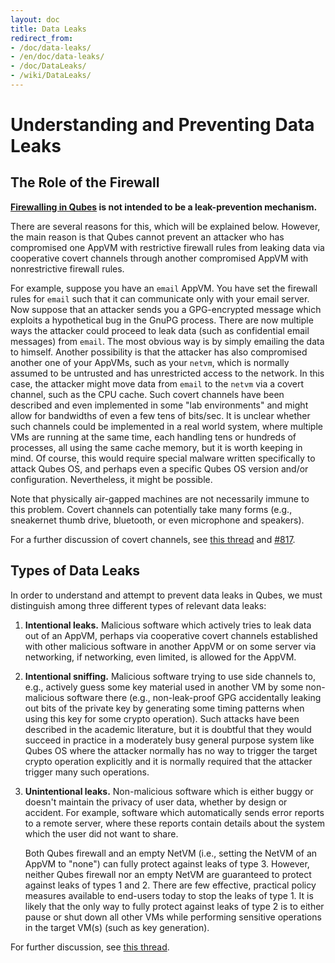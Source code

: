```yaml
---
layout: doc
title: Data Leaks
redirect_from:
- /doc/data-leaks/
- /en/doc/data-leaks/
- /doc/DataLeaks/
- /wiki/DataLeaks/
---
```


Understanding and Preventing Data Leaks
=======================================

The Role of the Firewall
------------------------

**[Firewalling in Qubes](/doc/firewall/) is not intended to be a leak-prevention mechanism.**

There are several reasons for this, which will be explained below.
However, the main reason is that Qubes cannot prevent an attacker who has compromised one AppVM with restrictive firewall rules from leaking data via cooperative covert channels through another compromised AppVM with nonrestrictive firewall rules.

For example, suppose you have an `email` AppVM.
You have set the firewall rules for `email` such that it can communicate only with your email server.
Now suppose that an attacker sends you a GPG-encrypted message which exploits a hypothetical bug in the GnuPG process.
There are now multiple ways the attacker could proceed to leak data (such as confidential email messages) from `email`.
The most obvious way is by simply emailing the data to himself.
Another possibility is that the attacker has also compromised another one of your AppVMs, such as your `netvm`, which is normally assumed to be untrusted and has unrestricted access to the network.
In this case, the attacker might move data from `email` to the `netvm` via a covert channel, such as the CPU cache.
Such covert channels have been described and even implemented in some "lab environments" and might allow for bandwidths of even a few tens of bits/sec.
It is unclear whether such channels could be implemented in a real world system, where multiple VMs are running at the same time, each handling tens or hundreds of processes, all using the same cache memory, but it is worth keeping in mind.
Of course, this would require special malware written specifically to attack Qubes OS, and perhaps even a specific Qubes OS version and/or configuration.
Nevertheless, it might be possible.

Note that physically air-gapped machines are not necessarily immune to this problem.
Covert channels can potentially take many forms (e.g., sneakernet thumb drive, bluetooth, or even microphone and speakers).

For a further discussion of covert channels, see [this thread](https://groups.google.com/d/topic/qubes-users/AqZV65yZLuU/discussion) and [#817](https://github.com/QubesOS/qubes-issues/issues/817).

Types of Data Leaks
-------------------

In order to understand and attempt to prevent data leaks in Qubes, we must distinguish among three different types of relevant data leaks:

1.  **Intentional leaks.** Malicious software which actively tries to leak data out of an AppVM, perhaps via cooperative covert channels established with other malicious software in another AppVM or on some server via networking, if networking, even limited, is allowed for the AppVM.

2.  **Intentional sniffing.** Malicious software trying to use side channels to, e.g., actively guess some key material used in another VM by some non-malicious software there (e.g., non-leak-proof GPG accidentally leaking out bits of the private key by generating some timing patterns when using this key for some crypto operation).
Such attacks have been described in the academic literature, but it is doubtful that they would succeed in practice in a moderately busy general purpose system like Qubes OS where the attacker normally has no way to trigger the target crypto operation explicitly and it is normally required that the attacker trigger many such operations.

3.  **Unintentional leaks.** Non-malicious software which is either buggy or doesn't maintain the privacy of user data, whether by design or accident.
    For example, software which automatically sends error reports to a remote server, where these reports contain details about the system which the user did not want to share.

    Both Qubes firewall and an empty NetVM (i.e., setting the NetVM of an AppVM to "none") can fully protect against leaks of type 3.
    However, neither Qubes firewall nor an empty NetVM are guaranteed to protect against leaks of types 1 and 2.
    There are few effective, practical policy measures available to end-users today to stop the leaks of type 1.
    It is likely that the only way to fully protect against leaks of type 2 is to either pause or shut down all other VMs while performing sensitive operations in the target VM(s) (such as key generation).

For further discussion, see [this thread](https://groups.google.com/d/topic/qubes-users/t0cmNfuVduw/discussion).
